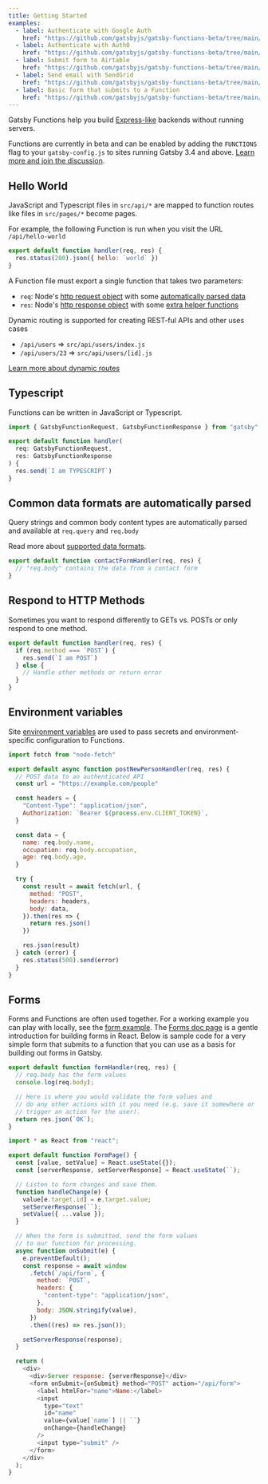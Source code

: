 ```yaml
---
title: Getting Started
examples:
  - label: Authenticate with Google Auth
    href: "https://github.com/gatsbyjs/gatsby-functions-beta/tree/main/examples/google-auth"
  - label: Authenticate with Auth0
    href: "https://github.com/gatsbyjs/gatsby-functions-beta/tree/main/examples/auth0"
  - label: Submit form to Airtable
    href: "https://github.com/gatsbyjs/gatsby-functions-beta/tree/main/examples/airtable-form"
  - label: Send email with SendGrid
    href: "https://github.com/gatsbyjs/gatsby-functions-beta/tree/main/examples/sendgrid-email"
  - label: Basic form that submits to a Function
    href: "https://github.com/gatsbyjs/gatsby-functions-beta/tree/main/examples/basic-form"
---
```


Gatsby Functions help you build [Express-like](https://expressjs.com/) backends without running servers.

Functions are currently in beta and can be enabled by adding the `FUNCTIONS` flag to your `gatsby-config.js` to sites running Gatsby 3.4 and above. [Learn more and join the discussion](https://github.com/gatsbyjs/gatsby/discussions/30735).

## Hello World

JavaScript and Typescript files in `src/api/*` are mapped to function routes like files in `src/pages/*` become pages.

For example, the following Function is run when you visit the URL `/api/hello-world`

```js:title=src/api/hello-world.js
export default function handler(req, res) {
  res.status(200).json({ hello: `world` })
}
```

A Function file must export a single function that takes two parameters:

- `req`: Node's [http request object](https://nodejs.org/api/http.html#http_class_http_incomingmessage) with some [automatically parsed data](/docs/how-to/functions/getting-started/#common-data-formats-are-automatically-parsed)
- `res`: Node's [http response object](https://nodejs.org/api/http.html#http_class_http_serverresponse) with some [extra helper functions](/docs/how-to/functions/middleware-and-helpers/#res-helpers)

Dynamic routing is supported for creating REST-ful APIs and other uses cases

- `/api/users` => `src/api/users/index.js`
- `/api/users/23` => `src/api/users/[id].js`

[Learn more about dynamic routes](/docs/how-to/functions/routing#dynamic-routing)

## Typescript

Functions can be written in JavaScript or Typescript.

```ts:title=src/api/typescript.ts
import { GatsbyFunctionRequest, GatsbyFunctionResponse } from "gatsby"

export default function handler(
  req: GatsbyFunctionRequest,
  res: GatsbyFunctionResponse
) {
  res.send(`I am TYPESCRIPT`)
}
```

## Common data formats are automatically parsed

Query strings and common body content types are automatically parsed and available at `req.query` and `req.body`

Read more about [supported data formats](/docs/how-to/functions/middleware-and-helpers).

```js:title=src/api/contact-form.js
export default function contactFormHandler(req, res) {
  // "req.body" contains the data from a contact form
}
```

## Respond to HTTP Methods

Sometimes you want to respond differently to GETs vs. POSTs or only respond
to one method.

```js:title=src/api/method-example.js
export default function handler(req, res) {
  if (req.method === `POST`) {
    res.send(`I am POST`)
  } else {
    // Handle other methods or return error
  }
}
```

## Environment variables

Site [environment variables](/docs/how-to/local-development/environment-variables) are used to pass secrets and environment-specific configuration to Functions.

```js:title=src/api/users/[id].js
import fetch from "node-fetch"

export default async function postNewPersonHandler(req, res) {
  // POST data to an authenticated API
  const url = "https://example.com/people"

  const headers = {
    "Content-Type": "application/json",
    Authorization: `Bearer ${process.env.CLIENT_TOKEN}`,
  }

  const data = {
    name: req.body.name,
    occupation: req.body.occupation,
    age: req.body.age,
  }

  try {
    const result = await fetch(url, {
      method: "POST",
      headers: headers,
      body: data,
    }).then(res => {
      return res.json()
    })

    res.json(result)
  } catch (error) {
    res.status(500).send(error)
  }
}
```

## Forms

Forms and Functions are often used together. For a working example you can play with locally, see the [form example](https://github.com/gatsbyjs/gatsby-functions-beta/tree/main/examples/basic-form). The [Forms doc page](/docs/how-to/adding-common-features/adding-forms/) is a gentle introduction for building forms in React. Below is sample code for a very simple form that submits to a function that you can use as a basis for building out forms in Gatsby.

```js:title=src/api/form.js
export default function formHandler(req, res) {
  // req.body has the form values
  console.log(req.body);

  // Here is where you would validate the form values and
  // do any other actions with it you need (e.g. save it somewhere or
  // trigger an action for the user).
  return res.json(`OK`);
}
```

```js:title=src/pages/form.js
import * as React from "react";

export default function FormPage() {
  const [value, setValue] = React.useState({});
  const [serverResponse, setServerResponse] = React.useState(``);

  // Listen to form changes and save them.
  function handleChange(e) {
    value[e.target.id] = e.target.value;
    setServerResponse(``);
    setValue({ ...value });
  }

  // When the form is submitted, send the form values
  // to our function for processing.
  async function onSubmit(e) {
    e.preventDefault();
    const response = await window
      .fetch(`/api/form`, {
        method: `POST`,
        headers: {
          "content-type": "application/json",
        },
        body: JSON.stringify(value),
      })
      .then((res) => res.json());

    setServerResponse(response);
  }

  return (
    <div>
      <div>Server response: {serverResponse}</div>
      <form onSubmit={onSubmit} method="POST" action="/api/form">
        <label htmlFor="name">Name:</label>
        <input
          type="text"
          id="name"
          value={value[`name`] || ``}
          onChange={handleChange}
        />
        <input type="submit" />
      </form>
    </div>
  );
}
```
